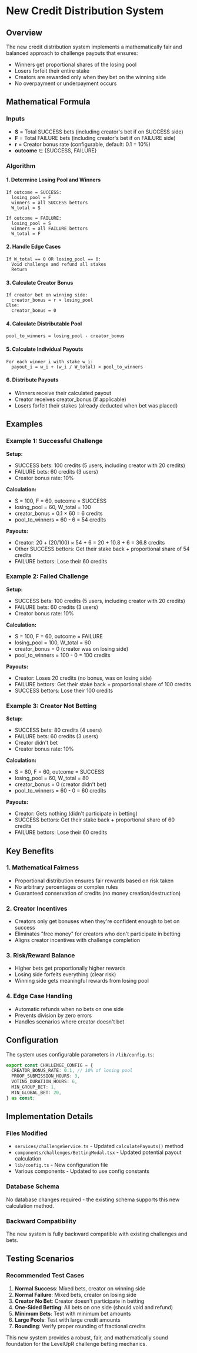 # New Credit Distribution System

## Overview
The new credit distribution system implements a mathematically fair and balanced approach to challenge payouts that ensures:
- Winners get proportional shares of the losing pool
- Losers forfeit their entire stake
- Creators are rewarded only when they bet on the winning side
- No overpayment or underpayment occurs

## Mathematical Formula

### Inputs
- **S** = Total SUCCESS bets (including creator's bet if on SUCCESS side)
- **F** = Total FAILURE bets (including creator's bet if on FAILURE side)  
- **r** = Creator bonus rate (configurable, default: 0.1 = 10%)
- **outcome** ∈ {SUCCESS, FAILURE}

### Algorithm

#### 1. Determine Losing Pool and Winners
```
If outcome = SUCCESS:
  losing_pool = F
  winners = all SUCCESS bettors
  W_total = S

If outcome = FAILURE:
  losing_pool = S  
  winners = all FAILURE bettors
  W_total = F
```

#### 2. Handle Edge Cases
```
If W_total == 0 OR losing_pool == 0:
  Void challenge and refund all stakes
  Return
```

#### 3. Calculate Creator Bonus
```
If creator bet on winning side:
  creator_bonus = r × losing_pool
Else:
  creator_bonus = 0
```

#### 4. Calculate Distributable Pool
```
pool_to_winners = losing_pool - creator_bonus
```

#### 5. Calculate Individual Payouts
```
For each winner i with stake w_i:
  payout_i = w_i + (w_i / W_total) × pool_to_winners
```

#### 6. Distribute Payouts
- Winners receive their calculated payout
- Creator receives creator_bonus (if applicable)
- Losers forfeit their stakes (already deducted when bet was placed)

## Examples

### Example 1: Successful Challenge
**Setup:**
- SUCCESS bets: 100 credits (5 users, including creator with 20 credits)
- FAILURE bets: 60 credits (3 users)
- Creator bonus rate: 10%

**Calculation:**
- S = 100, F = 60, outcome = SUCCESS
- losing_pool = 60, W_total = 100
- creator_bonus = 0.1 × 60 = 6 credits
- pool_to_winners = 60 - 6 = 54 credits

**Payouts:**
- Creator: 20 + (20/100) × 54 + 6 = 20 + 10.8 + 6 = 36.8 credits
- Other SUCCESS bettors: Get their stake back + proportional share of 54 credits
- FAILURE bettors: Lose their 60 credits

### Example 2: Failed Challenge  
**Setup:**
- SUCCESS bets: 100 credits (5 users, including creator with 20 credits)
- FAILURE bets: 60 credits (3 users)
- Creator bonus rate: 10%

**Calculation:**
- S = 100, F = 60, outcome = FAILURE
- losing_pool = 100, W_total = 60
- creator_bonus = 0 (creator was on losing side)
- pool_to_winners = 100 - 0 = 100 credits

**Payouts:**
- Creator: Loses 20 credits (no bonus, was on losing side)
- FAILURE bettors: Get their stake back + proportional share of 100 credits
- SUCCESS bettors: Lose their 100 credits

### Example 3: Creator Not Betting
**Setup:**
- SUCCESS bets: 80 credits (4 users)
- FAILURE bets: 60 credits (3 users)
- Creator didn't bet
- Creator bonus rate: 10%

**Calculation:**
- S = 80, F = 60, outcome = SUCCESS
- losing_pool = 60, W_total = 80
- creator_bonus = 0 (creator didn't bet)
- pool_to_winners = 60 - 0 = 60 credits

**Payouts:**
- Creator: Gets nothing (didn't participate in betting)
- SUCCESS bettors: Get their stake back + proportional share of 60 credits
- FAILURE bettors: Lose their 60 credits

## Key Benefits

### 1. Mathematical Fairness
- Proportional distribution ensures fair rewards based on risk taken
- No arbitrary percentages or complex rules
- Guaranteed conservation of credits (no money creation/destruction)

### 2. Creator Incentives
- Creators only get bonuses when they're confident enough to bet on success
- Eliminates "free money" for creators who don't participate in betting
- Aligns creator incentives with challenge completion

### 3. Risk/Reward Balance
- Higher bets get proportionally higher rewards
- Losing side forfeits everything (clear risk)
- Winning side gets meaningful rewards from losing pool

### 4. Edge Case Handling
- Automatic refunds when no bets on one side
- Prevents division by zero errors
- Handles scenarios where creator doesn't bet

## Configuration

The system uses configurable parameters in `/lib/config.ts`:

```typescript
export const CHALLENGE_CONFIG = {
  CREATOR_BONUS_RATE: 0.1, // 10% of losing pool
  PROOF_SUBMISSION_HOURS: 3,
  VOTING_DURATION_HOURS: 6,
  MIN_GROUP_BET: 1,
  MIN_GLOBAL_BET: 20,
} as const;
```

## Implementation Details

### Files Modified
- `services/challengeService.ts` - Updated `calculatePayouts()` method
- `components/challenges/BettingModal.tsx` - Updated potential payout calculation
- `lib/config.ts` - New configuration file
- Various components - Updated to use config constants

### Database Schema
No database changes required - the existing schema supports this new calculation method.

### Backward Compatibility
The new system is fully backward compatible with existing challenges and bets.

## Testing Scenarios

### Recommended Test Cases
1. **Normal Success**: Mixed bets, creator on winning side
2. **Normal Failure**: Mixed bets, creator on losing side  
3. **Creator No Bet**: Creator doesn't participate in betting
4. **One-Sided Betting**: All bets on one side (should void and refund)
5. **Minimum Bets**: Test with minimum bet amounts
6. **Large Pools**: Test with large credit amounts
7. **Rounding**: Verify proper rounding of fractional credits

This new system provides a robust, fair, and mathematically sound foundation for the LevelUpR challenge betting mechanics.